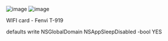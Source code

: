 ![image](https://github.com/williamcorney/ga-a320m-s2h-efi/assets/118494245/238b3611-d419-4468-bda0-df83944a7d27)
![image](https://github.com/williamcorney/ga-a320m-s2h-efi/assets/118494245/212bbf39-33b7-435f-8101-be40e520ec6b)

WIFI card - Fenvi T-919



defaults write NSGlobalDomain NSAppSleepDisabled -bool YES

